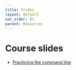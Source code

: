 ```yaml
---
title: Slides
layout: default
nav_order: 01
parent: Resources
---
```


# Course slides

- [Practicing the command line](/assets/pdf/commandline.pdf)